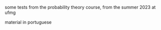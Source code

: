 
some tests from the probability theory course, from the summer 2023 at ufmg

material in portuguese
